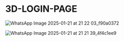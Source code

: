 # 3D-LOGIN-PAGE

![WhatsApp Image 2025-01-21 at 21 22 03_f90a0372](https://github.com/user-attachments/assets/84958fff-39d1-4039-9c33-8ea30a6555da)


![WhatsApp Image 2025-01-21 at 21 21 39_4f4c1ee9](https://github.com/user-attachments/assets/c48a0258-5164-4a39-b1c4-0d485b1c9865)
